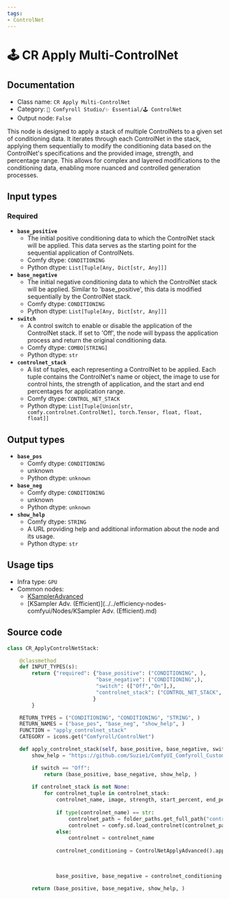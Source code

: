 ```yaml
---
tags:
- ControlNet
---
```


# 🕹️ CR Apply Multi-ControlNet
## Documentation
- Class name: `CR Apply Multi-ControlNet`
- Category: `🧩 Comfyroll Studio/✨ Essential/🕹️ ControlNet`
- Output node: `False`

This node is designed to apply a stack of multiple ControlNets to a given set of conditioning data. It iterates through each ControlNet in the stack, applying them sequentially to modify the conditioning data based on the ControlNet's specifications and the provided image, strength, and percentage range. This allows for complex and layered modifications to the conditioning data, enabling more nuanced and controlled generation processes.
## Input types
### Required
- **`base_positive`**
    - The initial positive conditioning data to which the ControlNet stack will be applied. This data serves as the starting point for the sequential application of ControlNets.
    - Comfy dtype: `CONDITIONING`
    - Python dtype: `List[Tuple[Any, Dict[str, Any]]]`
- **`base_negative`**
    - The initial negative conditioning data to which the ControlNet stack will be applied. Similar to 'base_positive', this data is modified sequentially by the ControlNet stack.
    - Comfy dtype: `CONDITIONING`
    - Python dtype: `List[Tuple[Any, Dict[str, Any]]]`
- **`switch`**
    - A control switch to enable or disable the application of the ControlNet stack. If set to 'Off', the node will bypass the application process and return the original conditioning data.
    - Comfy dtype: `COMBO[STRING]`
    - Python dtype: `str`
- **`controlnet_stack`**
    - A list of tuples, each representing a ControlNet to be applied. Each tuple contains the ControlNet's name or object, the image to use for control hints, the strength of application, and the start and end percentages for application range.
    - Comfy dtype: `CONTROL_NET_STACK`
    - Python dtype: `List[Tuple[Union[str, comfy.controlnet.ControlNet], torch.Tensor, float, float, float]]`
## Output types
- **`base_pos`**
    - Comfy dtype: `CONDITIONING`
    - unknown
    - Python dtype: `unknown`
- **`base_neg`**
    - Comfy dtype: `CONDITIONING`
    - unknown
    - Python dtype: `unknown`
- **`show_help`**
    - Comfy dtype: `STRING`
    - A URL providing help and additional information about the node and its usage.
    - Python dtype: `str`
## Usage tips
- Infra type: `GPU`
- Common nodes:
    - [KSamplerAdvanced](../../Comfy/Nodes/KSamplerAdvanced.md)
    - [KSampler Adv. (Efficient)](../../efficiency-nodes-comfyui/Nodes/KSampler Adv. (Efficient).md)



## Source code
```python
class CR_ApplyControlNetStack:

    @classmethod
    def INPUT_TYPES(s):
        return {"required": {"base_positive": ("CONDITIONING", ),
                             "base_negative": ("CONDITIONING",),
                             "switch": (["Off","On"],),
                             "controlnet_stack": ("CONTROL_NET_STACK", ),
                            }
        }                    

    RETURN_TYPES = ("CONDITIONING", "CONDITIONING", "STRING", )
    RETURN_NAMES = ("base_pos", "base_neg", "show_help", )
    FUNCTION = "apply_controlnet_stack"
    CATEGORY = icons.get("Comfyroll/ControlNet")

    def apply_controlnet_stack(self, base_positive, base_negative, switch, controlnet_stack=None,):
        show_help = "https://github.com/Suzie1/ComfyUI_Comfyroll_CustomNodes/wiki/ControlNet-Nodes#cr-apply-multi-controlnet-stack"

        if switch == "Off":
            return (base_positive, base_negative, show_help, )
    
        if controlnet_stack is not None:
            for controlnet_tuple in controlnet_stack:
                controlnet_name, image, strength, start_percent, end_percent  = controlnet_tuple
                
                if type(controlnet_name) == str:
                    controlnet_path = folder_paths.get_full_path("controlnet", controlnet_name)
                    controlnet = comfy.sd.load_controlnet(controlnet_path)
                else:
                    controlnet = controlnet_name
                
                controlnet_conditioning = ControlNetApplyAdvanced().apply_controlnet(base_positive, base_negative,
                                                                                     controlnet, image, strength,
                                                                                     start_percent, end_percent)

                base_positive, base_negative = controlnet_conditioning[0], controlnet_conditioning[1]

        return (base_positive, base_negative, show_help, )

```
